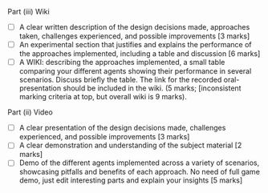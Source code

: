 
Part (iii) Wiki
* [ ] A clear written description of the design decisions made, approaches taken, challenges experienced, and
possible improvements [3 marks]
* [ ]  An experimental section that justifies and explains the performance of the approaches implemented, including
a table and discussion [6 marks]
* [ ]  A WIKI: describing the approaches implemented, a small table comparing your different agents showing
their performance in several scenarios. Discuss briefly the table. The link for the recorded oral-presentation
should be included in the wiki. (5 marks; [inconsistent marking criteria at top, but overall wiki is 9 marks).

Part (ii) Video
* [ ] A clear presentation of the design decisions made, challenges experienced, and possible improvements [3
marks]
* [ ]  A clear demonstration and understanding of the subject material [2 marks]
* [ ]  Demo of the different agents implemented across a variety of scenarios, showcasing pitfalls and benefits of
each approach. No need of full game demo, just edit interesting parts and explain your insights [5 marks]